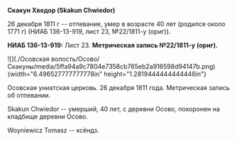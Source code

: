 **Скакун Хведор (Skakun Chwiedor)**

26 декабря 1811 г -- отпевание, умер в возрасте 40 лет (родился около
1771 г) (НИАБ 136-13-919, лист 23, №22/1811-у (ориг)).

**НИАБ 136-13-919:** Лист 23. **Метрическая запись №22/1811-у (ориг).**

![](./Осовская волость/Осово/Скакуны/media/5ffa94a9c7804e7358cb765eb2a916598d94147b.png){width="6.496527777777778in"
height="1.2819444444444446in"}

Осовская униатская церковь. 26 декабря 1811 года. Метрическая запись об
отпевании.

Skakun Chwiedor -- умерший, 40 лет, с деревни Осово, похоронен на
кладбище деревни Осово.

Woyniewicz Tomasz -- ксёндз.
